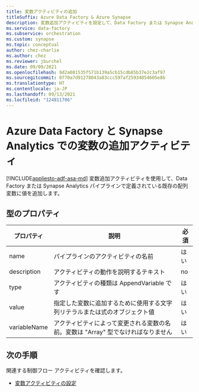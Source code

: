 ```yaml
---
title: 変数アクティビティの追加
titleSuffix: Azure Data Factory & Azure Synapse
description: 変数追加アクティビティを設定して、Data Factory または Synapse Analytics パイプラインで定義されている既存の配列変数に値を追加する方法について説明します。
ms.service: data-factory
ms.subservice: orchestration
ms.custom: synapse
ms.topic: conceptual
author: chez-charlie
ms.author: chez
ms.reviewer: jburchel
ms.date: 09/09/2021
ms.openlocfilehash: 9d2a081535f571b139a5cb15cdb85b37e2c3af97
ms.sourcegitcommit: 0770a7d91278043a83ccc597af25934854605e8b
ms.translationtype: HT
ms.contentlocale: ja-JP
ms.lasthandoff: 09/13/2021
ms.locfileid: "124811706"
---
```

# <a name="append-variable-activity-in-azure-data-factory-and-synapse-analytics"></a>Azure Data Factory と Synapse Analytics での変数の追加アクティビティ
[!INCLUDE[appliesto-adf-asa-md](includes/appliesto-adf-asa-md.md)]
変数追加アクティビティを使用して、Data Factory または Synapse Analytics パイプラインで定義されている既存の配列変数に値を追加します。

## <a name="type-properties"></a>型のプロパティ

プロパティ | 説明 | 必須
-------- | ----------- | --------
name | パイプラインのアクティビティの名前 | はい
description | アクティビティの動作を説明するテキスト | no
type | アクティビティの種類は AppendVariable です | はい
value | 指定した変数に追加するために使用する文字列リテラルまたは式のオブジェクト値 | はい
variableName | アクティビティによって変更される変数の名前。変数は "Array" 型でなければなりません | はい

## <a name="next-steps"></a>次の手順
関連する制御フロー アクティビティを確認します。 

- [変数アクティビティの設定](control-flow-set-variable-activity.md)
